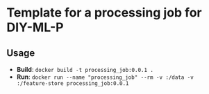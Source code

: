 # Template for a processing job for DIY-ML-P

## Usage
- **Build**: `docker build -t processing_job:0.0.1 .`
- **Run**: `docker run --name "processing_job" --rm -v :/data -v :/feature-store processing_job:0.0.1`